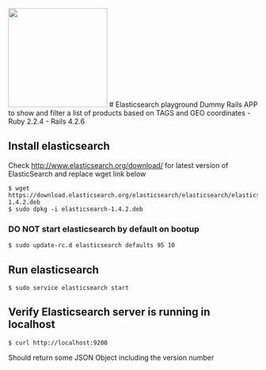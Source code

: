 <img src="https://static-www.elastic.co/assets/bltfdc1abb6ea9e2157/icon-elasticsearch.svg" width="200" height="200" />
# Elasticsearch playground
Dummy Rails APP to show and filter a list of products based on TAGS and GEO coordinates  
- Ruby 2.2.4
- Rails 4.2.6  

## Install elasticsearch
Check http://www.elasticsearch.org/download/ for latest version of ElasticSearch and replace wget link below

```
$ wget https://download.elasticsearch.org/elasticsearch/elasticsearch/elasticsearch-1.4.2.deb
$ sudo dpkg -i elasticsearch-1.4.2.deb
```

### DO NOT start elasticsearch by default on bootup

```
$ sudo update-rc.d elasticsearch defaults 95 10
```

## Run elasticsearch

```
$ sudo service elasticsearch start
```

## Verify Elasticsearch server is running in localhost

```
$ curl http://localhost:9200
```

Should return some JSON Object including the version number
